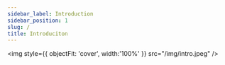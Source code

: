 ```yaml
---
sidebar_label: Introduction
sidebar_position: 1
slug: /
title: Introduciton
---
```


<img style={{ objectFit: 'cover', width:'100%' }} src="/img/intro.jpeg" />
